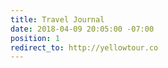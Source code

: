 ```yaml
---
title: Travel Journal
date: 2018-04-09 20:05:00 -07:00
position: 1
redirect_to: http://yellowtour.co
---
```


